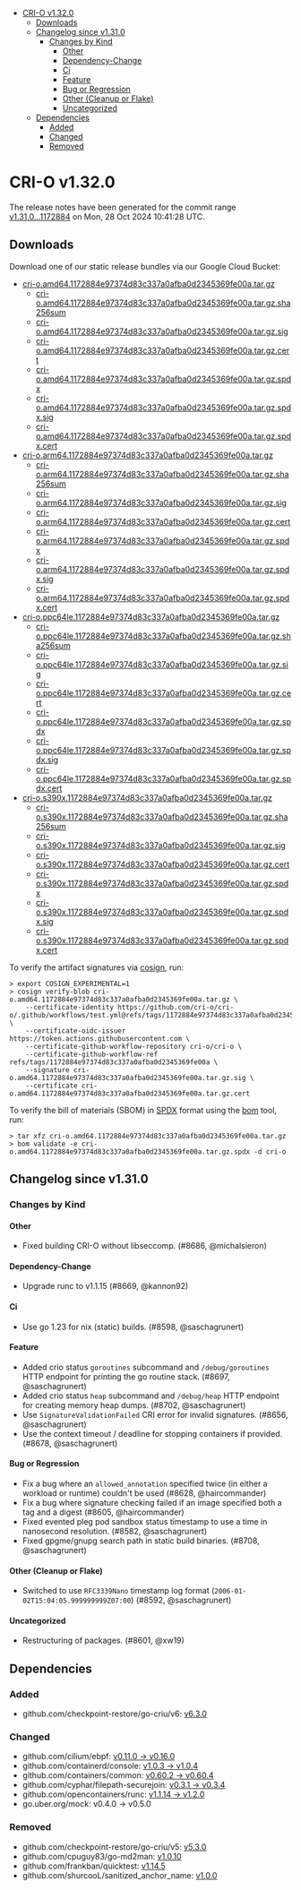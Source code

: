 - [CRI-O v1.32.0](#cri-o-v1320)
  - [Downloads](#downloads)
  - [Changelog since v1.31.0](#changelog-since-v1310)
    - [Changes by Kind](#changes-by-kind)
      - [Other](#other)
      - [Dependency-Change](#dependency-change)
      - [Ci](#ci)
      - [Feature](#feature)
      - [Bug or Regression](#bug-or-regression)
      - [Other (Cleanup or Flake)](#other-cleanup-or-flake)
      - [Uncategorized](#uncategorized)
  - [Dependencies](#dependencies)
    - [Added](#added)
    - [Changed](#changed)
    - [Removed](#removed)

# CRI-O v1.32.0

The release notes have been generated for the commit range
[v1.31.0...1172884](https://github.com/cri-o/cri-o/compare/v1.31.0...v1.32.0) on Mon, 28 Oct 2024 10:41:28 UTC.

## Downloads

Download one of our static release bundles via our Google Cloud Bucket:

- [cri-o.amd64.1172884e97374d83c337a0afba0d2345369fe00a.tar.gz](https://storage.googleapis.com/cri-o/artifacts/cri-o.amd64.1172884e97374d83c337a0afba0d2345369fe00a.tar.gz)
  - [cri-o.amd64.1172884e97374d83c337a0afba0d2345369fe00a.tar.gz.sha256sum](https://storage.googleapis.com/cri-o/artifacts/cri-o.amd64.1172884e97374d83c337a0afba0d2345369fe00a.tar.gz.sha256sum)
  - [cri-o.amd64.1172884e97374d83c337a0afba0d2345369fe00a.tar.gz.sig](https://storage.googleapis.com/cri-o/artifacts/cri-o.amd64.1172884e97374d83c337a0afba0d2345369fe00a.tar.gz.sig)
  - [cri-o.amd64.1172884e97374d83c337a0afba0d2345369fe00a.tar.gz.cert](https://storage.googleapis.com/cri-o/artifacts/cri-o.amd64.1172884e97374d83c337a0afba0d2345369fe00a.tar.gz.cert)
  - [cri-o.amd64.1172884e97374d83c337a0afba0d2345369fe00a.tar.gz.spdx](https://storage.googleapis.com/cri-o/artifacts/cri-o.amd64.1172884e97374d83c337a0afba0d2345369fe00a.tar.gz.spdx)
  - [cri-o.amd64.1172884e97374d83c337a0afba0d2345369fe00a.tar.gz.spdx.sig](https://storage.googleapis.com/cri-o/artifacts/cri-o.amd64.1172884e97374d83c337a0afba0d2345369fe00a.tar.gz.spdx.sig)
  - [cri-o.amd64.1172884e97374d83c337a0afba0d2345369fe00a.tar.gz.spdx.cert](https://storage.googleapis.com/cri-o/artifacts/cri-o.amd64.1172884e97374d83c337a0afba0d2345369fe00a.tar.gz.spdx.cert)
- [cri-o.arm64.1172884e97374d83c337a0afba0d2345369fe00a.tar.gz](https://storage.googleapis.com/cri-o/artifacts/cri-o.arm64.1172884e97374d83c337a0afba0d2345369fe00a.tar.gz)
  - [cri-o.arm64.1172884e97374d83c337a0afba0d2345369fe00a.tar.gz.sha256sum](https://storage.googleapis.com/cri-o/artifacts/cri-o.arm64.1172884e97374d83c337a0afba0d2345369fe00a.tar.gz.sha256sum)
  - [cri-o.arm64.1172884e97374d83c337a0afba0d2345369fe00a.tar.gz.sig](https://storage.googleapis.com/cri-o/artifacts/cri-o.arm64.1172884e97374d83c337a0afba0d2345369fe00a.tar.gz.sig)
  - [cri-o.arm64.1172884e97374d83c337a0afba0d2345369fe00a.tar.gz.cert](https://storage.googleapis.com/cri-o/artifacts/cri-o.arm64.1172884e97374d83c337a0afba0d2345369fe00a.tar.gz.cert)
  - [cri-o.arm64.1172884e97374d83c337a0afba0d2345369fe00a.tar.gz.spdx](https://storage.googleapis.com/cri-o/artifacts/cri-o.arm64.1172884e97374d83c337a0afba0d2345369fe00a.tar.gz.spdx)
  - [cri-o.arm64.1172884e97374d83c337a0afba0d2345369fe00a.tar.gz.spdx.sig](https://storage.googleapis.com/cri-o/artifacts/cri-o.arm64.1172884e97374d83c337a0afba0d2345369fe00a.tar.gz.spdx.sig)
  - [cri-o.arm64.1172884e97374d83c337a0afba0d2345369fe00a.tar.gz.spdx.cert](https://storage.googleapis.com/cri-o/artifacts/cri-o.arm64.1172884e97374d83c337a0afba0d2345369fe00a.tar.gz.spdx.cert)
- [cri-o.ppc64le.1172884e97374d83c337a0afba0d2345369fe00a.tar.gz](https://storage.googleapis.com/cri-o/artifacts/cri-o.ppc64le.1172884e97374d83c337a0afba0d2345369fe00a.tar.gz)
  - [cri-o.ppc64le.1172884e97374d83c337a0afba0d2345369fe00a.tar.gz.sha256sum](https://storage.googleapis.com/cri-o/artifacts/cri-o.ppc64le.1172884e97374d83c337a0afba0d2345369fe00a.tar.gz.sha256sum)
  - [cri-o.ppc64le.1172884e97374d83c337a0afba0d2345369fe00a.tar.gz.sig](https://storage.googleapis.com/cri-o/artifacts/cri-o.ppc64le.1172884e97374d83c337a0afba0d2345369fe00a.tar.gz.sig)
  - [cri-o.ppc64le.1172884e97374d83c337a0afba0d2345369fe00a.tar.gz.cert](https://storage.googleapis.com/cri-o/artifacts/cri-o.ppc64le.1172884e97374d83c337a0afba0d2345369fe00a.tar.gz.cert)
  - [cri-o.ppc64le.1172884e97374d83c337a0afba0d2345369fe00a.tar.gz.spdx](https://storage.googleapis.com/cri-o/artifacts/cri-o.ppc64le.1172884e97374d83c337a0afba0d2345369fe00a.tar.gz.spdx)
  - [cri-o.ppc64le.1172884e97374d83c337a0afba0d2345369fe00a.tar.gz.spdx.sig](https://storage.googleapis.com/cri-o/artifacts/cri-o.ppc64le.1172884e97374d83c337a0afba0d2345369fe00a.tar.gz.spdx.sig)
  - [cri-o.ppc64le.1172884e97374d83c337a0afba0d2345369fe00a.tar.gz.spdx.cert](https://storage.googleapis.com/cri-o/artifacts/cri-o.ppc64le.1172884e97374d83c337a0afba0d2345369fe00a.tar.gz.spdx.cert)
- [cri-o.s390x.1172884e97374d83c337a0afba0d2345369fe00a.tar.gz](https://storage.googleapis.com/cri-o/artifacts/cri-o.s390x.1172884e97374d83c337a0afba0d2345369fe00a.tar.gz)
  - [cri-o.s390x.1172884e97374d83c337a0afba0d2345369fe00a.tar.gz.sha256sum](https://storage.googleapis.com/cri-o/artifacts/cri-o.s390x.1172884e97374d83c337a0afba0d2345369fe00a.tar.gz.sha256sum)
  - [cri-o.s390x.1172884e97374d83c337a0afba0d2345369fe00a.tar.gz.sig](https://storage.googleapis.com/cri-o/artifacts/cri-o.s390x.1172884e97374d83c337a0afba0d2345369fe00a.tar.gz.sig)
  - [cri-o.s390x.1172884e97374d83c337a0afba0d2345369fe00a.tar.gz.cert](https://storage.googleapis.com/cri-o/artifacts/cri-o.s390x.1172884e97374d83c337a0afba0d2345369fe00a.tar.gz.cert)
  - [cri-o.s390x.1172884e97374d83c337a0afba0d2345369fe00a.tar.gz.spdx](https://storage.googleapis.com/cri-o/artifacts/cri-o.s390x.1172884e97374d83c337a0afba0d2345369fe00a.tar.gz.spdx)
  - [cri-o.s390x.1172884e97374d83c337a0afba0d2345369fe00a.tar.gz.spdx.sig](https://storage.googleapis.com/cri-o/artifacts/cri-o.s390x.1172884e97374d83c337a0afba0d2345369fe00a.tar.gz.spdx.sig)
  - [cri-o.s390x.1172884e97374d83c337a0afba0d2345369fe00a.tar.gz.spdx.cert](https://storage.googleapis.com/cri-o/artifacts/cri-o.s390x.1172884e97374d83c337a0afba0d2345369fe00a.tar.gz.spdx.cert)

To verify the artifact signatures via [cosign](https://github.com/sigstore/cosign), run:

```console
> export COSIGN_EXPERIMENTAL=1
> cosign verify-blob cri-o.amd64.1172884e97374d83c337a0afba0d2345369fe00a.tar.gz \
    --certificate-identity https://github.com/cri-o/cri-o/.github/workflows/test.yml@refs/tags/1172884e97374d83c337a0afba0d2345369fe00a \
    --certificate-oidc-issuer https://token.actions.githubusercontent.com \
    --certificate-github-workflow-repository cri-o/cri-o \
    --certificate-github-workflow-ref refs/tags/1172884e97374d83c337a0afba0d2345369fe00a \
    --signature cri-o.amd64.1172884e97374d83c337a0afba0d2345369fe00a.tar.gz.sig \
    --certificate cri-o.amd64.1172884e97374d83c337a0afba0d2345369fe00a.tar.gz.cert
```

To verify the bill of materials (SBOM) in [SPDX](https://spdx.org) format using the [bom](https://sigs.k8s.io/bom) tool, run:

```console
> tar xfz cri-o.amd64.1172884e97374d83c337a0afba0d2345369fe00a.tar.gz
> bom validate -e cri-o.amd64.1172884e97374d83c337a0afba0d2345369fe00a.tar.gz.spdx -d cri-o
```

## Changelog since v1.31.0

### Changes by Kind

#### Other
 - Fixed building CRI-O without libseccomp. (#8686, @michalsieron)

#### Dependency-Change
 - Upgrade runc to v1.1.15 (#8669, @kannon92)

#### Ci
 - Use go 1.23 for nix (static) builds. (#8598, @saschagrunert)

#### Feature
 - Added crio status `goroutines` subcommand and `/debug/goroutines` HTTP endpoint for printing the go routine stack. (#8697, @saschagrunert)
 - Added crio status `heap` subcommand and `/debug/heap` HTTP endpoint for creating memory heap dumps. (#8702, @saschagrunert)
 - Use `SignatureValidationFailed` CRI error for invalid signatures. (#8656, @saschagrunert)
 - Use the context timeout / deadline for stopping containers if provided. (#8678, @saschagrunert)

#### Bug or Regression
 - Fix a bug where an `allowed_annotation` specified twice (in either a workload or runtime) couldn't be used (#8628, @haircommander)
 - Fix a bug where signature checking failed if an image specified both a tag and a digest (#8605, @haircommander)
 - Fixed evented pleg pod sandbox status timestamp to use a time in nanosecond resolution. (#8582, @saschagrunert)
 - Fixed gpgme/gnupg search path in static build binaries. (#8708, @saschagrunert)

#### Other (Cleanup or Flake)
 - Switched to use `RFC3339Nano` timestamp log format (`2006-01-02T15:04:05.999999999Z07:00`) (#8592, @saschagrunert)

#### Uncategorized
 - Restructuring of packages. (#8601, @xw19)

## Dependencies

### Added
- github.com/checkpoint-restore/go-criu/v6: [v6.3.0](https://github.com/checkpoint-restore/go-criu/tree/v6.3.0)

### Changed
- github.com/cilium/ebpf: [v0.11.0 → v0.16.0](https://github.com/cilium/ebpf/compare/v0.11.0...v0.16.0)
- github.com/containerd/console: [v1.0.3 → v1.0.4](https://github.com/containerd/console/compare/v1.0.3...v1.0.4)
- github.com/containers/common: [v0.60.2 → v0.60.4](https://github.com/containers/common/compare/v0.60.2...v0.60.4)
- github.com/cyphar/filepath-securejoin: [v0.3.1 → v0.3.4](https://github.com/cyphar/filepath-securejoin/compare/v0.3.1...v0.3.4)
- github.com/opencontainers/runc: [v1.1.14 → v1.2.0](https://github.com/opencontainers/runc/compare/v1.1.14...v1.2.0)
- go.uber.org/mock: v0.4.0 → v0.5.0

### Removed
- github.com/checkpoint-restore/go-criu/v5: [v5.3.0](https://github.com/checkpoint-restore/go-criu/tree/v5.3.0)
- github.com/cpuguy83/go-md2man: [v1.0.10](https://github.com/cpuguy83/go-md2man/tree/v1.0.10)
- github.com/frankban/quicktest: [v1.14.5](https://github.com/frankban/quicktest/tree/v1.14.5)
- github.com/shurcooL/sanitized_anchor_name: [v1.0.0](https://github.com/shurcooL/sanitized_anchor_name/tree/v1.0.0)
